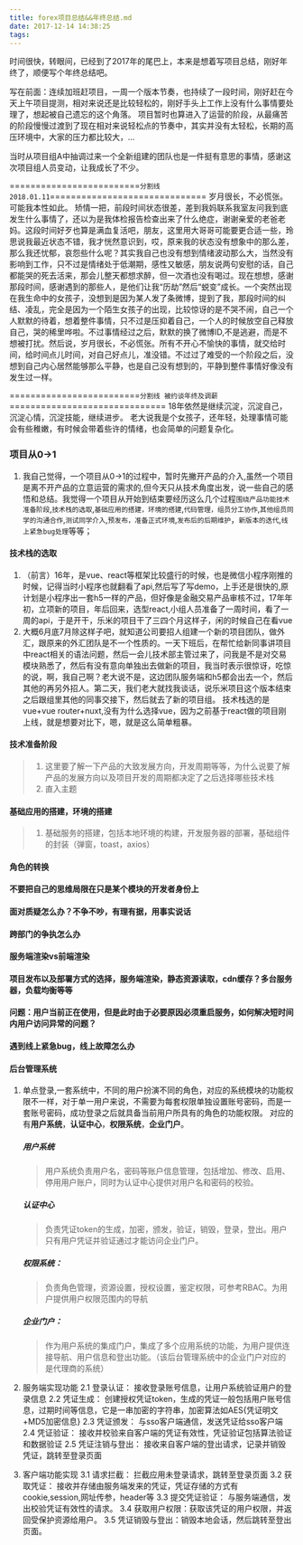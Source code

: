 ```yaml
---
title: forex项目总结&&年终总结.md
date: 2017-12-14 14:38:25
tags:
---
```

时间很快，转眼间，已经到了2017年的尾巴上，本来是想着写项目总结，刚好年终了，顺便写个年终总结吧。

写在前面：连续加班赶项目，一周一个版本节奏，也持续了一段时间，刚好赶在今天上午项目提测，相对来说还是比较轻松的，刚好手头上工作上没有什么事情要处理了，想起被自己遗忘的这个角落。
项目暂时也算进入了运营的阶段，从最痛苦的阶段慢慢过渡到了现在相对来说轻松点的节奏中，其实并没有太轻松，长期的高压环境中，大家的压力都比较大，...

当时从项目组A中抽调过来一个全新组建的团队也是一件挺有意思的事情，感谢这次项目组人员变动，让我成长了不少。

=========================`分割线2018.01.11`==============================
    岁月很长，不必慌张。可能我本性如此。
矫情一把，前段时间状态很差，差到我妈联系我室友问我到底发生什么事情了，还以为是我体检报告检查出来了什么绝症，谢谢亲爱的老爸老妈。这段时间好歹也算是满血复活吧，朋友，这里用大哥哥可能要更合适一些，玲思说我最近状态不错，我才恍然意识到，哎，原来我的状态没有想象中的那么差，那么我还忧郁，哀怨些什么呢？其实我自己也没有想到情绪波动那么大，当然没有影响到工作，只不过是情绪处于低潮期，感性又敏感，朋友说两句安慰的话，自己都能哭的死去活来，那会儿整天都想求醉，但一次酒也没有喝过。现在想想，感谢那段时间，感谢遇到的那些人，是他们让我“历劫”然后“蜕变”成长。一个突然出现在我生命中的女孩子，没想到是因为某人发了条微博，提到了我，那段时间的纠结、凌乱，完全是因为一个陌生女孩子的出现，比较惊讶的是不哭不闹，自己一个人默默的待着，想着整件事情，只不过是压抑着自己，一个人的时候放空自己释放自己，哭的稀里哗啦。不过事情经过之后，默默的换了微博ID,不是逃避，而是不想被打扰。然后说，岁月很长，不必慌张。所有不开心不愉快的事情，就交给时间，给时间点儿时间，对自己好点儿，准没错。不过过了难受的一个阶段之后，没想到自己内心居然能够那么平静，也是自己没有想到的，平静到整件事情好像没有发生过一样。

=========================`分割线 被约谈年终及调薪`==============================
    18年依然是继续沉淀，沉淀自己，沉淀心情，沉淀技能，继续进步。
    老大说我是个女孩子，还年轻，处理事情可能会有些稚嫩，有时候会带着些许的情绪，也会简单的问题复杂化。

    
### 项目从0->1

1. 我自己觉得，一个项目从0->1的过程中，暂时先撇开产品的介入,虽然一个项目是离不开产品的立意运营的需求的,但今天只从技术角度出发，说一些自己的感悟和总结。我觉得一个项目从开始到结束要经历这么几个过程`围绕产品功能技术准备阶段`,`技术栈的选取`,`基础应用的搭建，环境的搭建`,`代码管理，组员分工协作`,`其他组员同学的沟通合作`,`测试同学介入`,`预发布，准备正式环境`,`发布后的后期维护`，`新版本的迭代`,`线上紧急bug处理`等等；

#### 技术栈的选取
 1. （前言）16年，是vue、react等框架比较盛行的时候，也是微信小程序刚推的时候，记得当时小程序也就翻看了api,然后写了写demo，上手还是很快的,原计划是小程序出一套h5一样的产品，但好像是金融交易产品审核不过，17年年初，立项新的项目，年后回来，选型react,小组人员准备了一周时间，看了一周的api，于是开干，乐米的项目干了三四个月这样子，闲的时候自己在看vue
 2. 大概6月底7月除这样子吧，就知道公司要招人组建一个新的项目团队，做外汇，跟原来的外汇团队是不一个性质的。一天下班后，在帮忙给新同事讲项目中react相关的语法问题，然后一会儿技术部主管过来了，问我是不是对交易模块熟悉了，然后有没有意向单独出去做新的项目，我当时表示很惊讶，吃惊的说，啊，我自己啊？老大说不是，这边团队服务端和h5都会出去一个，然后其他的再另外招人。第二天，我们老大就找我谈话，说乐米项目这个版本结束之后跟组里其他的同事交接下，然后就去了新的项目组。
    技术栈选的是vue+vue router+nuxt,没有为什么选择vue，因为之前基于react做的项目刚上线，就是想要对比下，嗯，就是这么简单粗暴。

#### 技术准备阶段
> 1. 这里要了解一下产品的大致发展方向，开发周期等等，为什么说要了解产品的发展方向以及项目开发的周期都决定了之后选择哪些技术栈
> 2. 直入主题

#### 基础应用的搭建，环境的搭建
> 1. 基础服务的搭建，包括本地环境的构建，开发服务器的部署，基础组件的封装（弹窗，toast，axios）




#### 角色的转换

#### 不要把自己的思维局限在只是某个模块的开发者身份上

#### 面对质疑怎么办？不争不吵，有理有据，用事实说话

#### 跨部门的争执怎么办

#### 服务端渲染vs前端渲染

#### 项目发布以及部署方式的选择，服务端渲染，静态资源读取，cdn缓存？多台服务器，负载均衡等等

#### 问题：用户当前正在使用，但是此时由于必要原因必须重启服务，如何解决短时间内用户访问异常的问题？

#### 遇到线上紧急bug，线上故障怎么办

#### 后台管理系统
1. 单点登录,一套系统中，不同的用户扮演不同的角色，对应的系统模块的功能权限不一样，对于单一用户来说，不需要为每套权限单独设置账号密码，而是一套账号密码，成功登录之后就具备当前用户所具有的角色的功能权限。
    对应的有**用户系统**，**认证中心**，**权限系统**，**企业门户**。
    ##### 用户系统
    > 用户系统负责用户名，密码等账户信息管理，包括增加、修改、启用、停用用户账户，同时为认证中心提供对用户名和密码的校验。 

    ##### 认证中心
    > 负责凭证token的生成，加密，颁发，验证，销毁，登录，登出。用户只有用户凭证并验证通过才能访问企业门户。

    ##### 权限系统：
    > 负责角色管理，资源设置，授权设置，鉴定权限，可参考RBAC。为用户提供用户权限范围内的导航

    ##### 企业门户：
    > 作为用户系统的集成门户，集成了多个应用系统的功能，为用户提供连接导航、用户信息和登出功能。（该后台管理系统中的企业门户对应的是代理商的系统）

2. 服务端实现功能
    2.1  登录认证： 接收登录账号信息，让用户系统验证用户的登录信息
    2.2 凭证生成： 创建授权凭证token，生成的凭证一般包括用户账号信息，过期时间等信息，它是一串加密的字符串，加密算法如AES{凭证明文+MD5加密信息}
    2.3 凭证颁发： 与sso客户端通信，发送凭证给sso客户端
    2.4 凭证验证： 接收并校验来自客户端的凭证有效性，凭证验证包括算法验证和数据验证
    2.5 凭证注销与登出： 接收来自客户端的登出请求，记录并销毁凭证，跳转至登录页面

3. 客户端功能实现
    3.1 请求拦截： 拦截应用未登录请求，跳转至登录页面
    3.2 获取凭证： 接收并存储由服务端发来的凭证，凭证存储的方式有cookie,session,网址传参，header等
    3.3 提交凭证验证： 与服务端通信，发出校验凭证有效性的请求。
    3.4 获取用户权限：获取该凭证的用户权限，并返回受保护资源给用户。
    3.5 凭证销毁与登出：销毁本地会话，然后跳转至登出页面。

